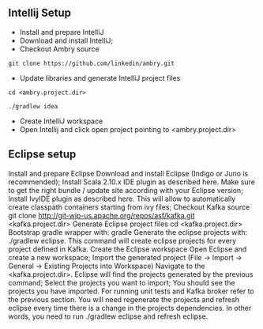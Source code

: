 ## Intellij Setup
* Install and prepare IntelliJ
* Download and install IntelliJ;
* Checkout Ambry source

`git clone https://github.com/linkedin/ambry.git`

* Update libraries and generate IntelliJ project files

`cd <ambry.project.dir>`

`./gradlew idea`

* Create IntelliJ workspace
* Open Intellij and click open project pointing to <ambry.project.dir>

## Eclipse setup
Install and prepare Eclipse
Download and install Eclipse (Indigo or Juno is recommended);
Install Scala 2.10.x IDE plugin as described here. Make sure to get the right bundle / update site according with your Eclipse version;
Install IvyIDE plugin as described here. This will allow to automatically create classpath containers starting from ivy files;
Checkout Kafka source
git clone http://git-wip-us.apache.org/repos/asf/kafka.git <kafka.project.dir>
Generate Eclipse project files
cd <kafka.project.dir>
Bootstrap gradle wrapper with: gradle
Generate the eclipse projects with: ./gradlew eclipse. This command will create eclipse projects for every project defined in Kafka. 
Create the Eclipse workspace
Open Eclipse and create a new workspace;
Import the generated project (File -> Import -> General -> Existing Projects into Workspace)
Navigate to the <kafka.project.dir>. Eclipse will find the projects generated by the previous command;
Select the projects you want to import;
You should see the projects you have imported. For running unit tests and Kafka broker refer to the previous section.
You will need regenerate the projects and refresh eclipse every time there is a change in the projects dependencies. In other words, you need to run ./gradlew eclipse and refresh eclipse.